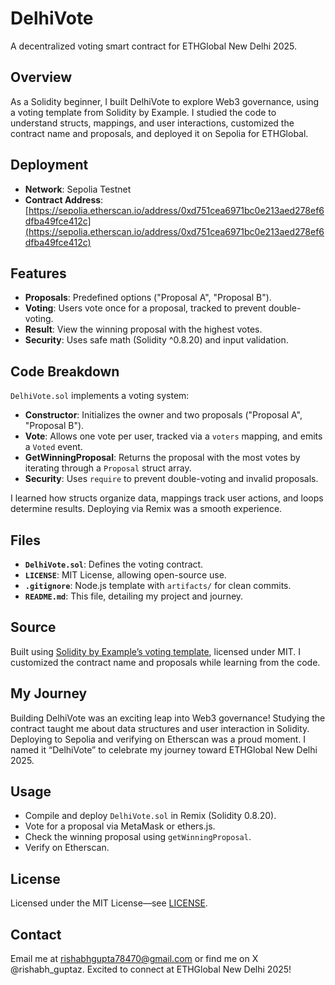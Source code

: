 # DelhiVote
A decentralized voting smart contract for ETHGlobal New Delhi 2025.

## Overview
As a Solidity beginner, I built DelhiVote to explore Web3 governance, using a voting template from Solidity by Example. I studied the code to understand structs, mappings, and user interactions, customized the contract name and proposals, and deployed it on Sepolia for ETHGlobal.

## Deployment
- **Network**: Sepolia Testnet
- **Contract Address**: [https://sepolia.etherscan.io/address/0xd751cea6971bc0e213aed278ef6dfba49fce412c](https://sepolia.etherscan.io/address/0xd751cea6971bc0e213aed278ef6dfba49fce412c)

## Features
- **Proposals**: Predefined options ("Proposal A", "Proposal B").
- **Voting**: Users vote once for a proposal, tracked to prevent double-voting.
- **Result**: View the winning proposal with the highest votes.
- **Security**: Uses safe math (Solidity ^0.8.20) and input validation.

## Code Breakdown
`DelhiVote.sol` implements a voting system:                                                 
- **Constructor**: Initializes the owner and two proposals ("Proposal A", "Proposal B").
- **Vote**: Allows one vote per user, tracked via a `voters` mapping, and emits a `Voted` event.
- **GetWinningProposal**: Returns the proposal with the most votes by iterating through a `Proposal` struct array.
- **Security**: Uses `require` to prevent double-voting and invalid proposals.

I learned how structs organize data, mappings track user actions, and loops determine results. Deploying via Remix was a smooth experience.

## Files
- **`DelhiVote.sol`**: Defines the voting contract.
- **`LICENSE`**: MIT License, allowing open-source use.
- **`.gitignore`**: Node.js template with `artifacts/` for clean commits.
- **`README.md`**: This file, detailing my project and journey.

## Source
Built using [Solidity by Example’s voting template](https://docs.soliditylang.org/en/latest/solidity-by-example.html#voting), licensed under MIT. I customized the contract name and proposals while learning from the code.
  
## My Journey
Building DelhiVote was an exciting leap into Web3 governance! Studying the contract taught me about data structures and user interaction in Solidity. Deploying to Sepolia and verifying on Etherscan was a proud moment. I named it “DelhiVote” to celebrate my journey toward ETHGlobal New Delhi 2025.

## Usage
- Compile and deploy `DelhiVote.sol` in Remix (Solidity 0.8.20).
- Vote for a proposal via MetaMask or ethers.js.
- Check the winning proposal using `getWinningProposal`.
- Verify on Etherscan.

## License
Licensed under the MIT License—see [LICENSE](LICENSE).

## Contact
Email me at rishabhgupta78470@gmail.com or find me on X @rishabh_guptaz. Excited to connect at ETHGlobal New Delhi 2025!
